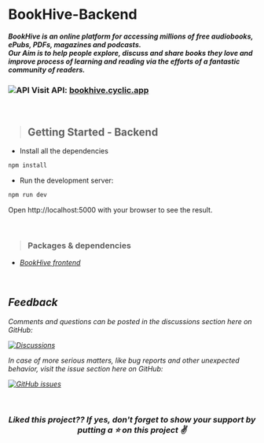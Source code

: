 # BookHive-Backend

**_BookHive is an online platform for accessing millions of free audiobooks, ePubs, PDFs, magazines and podcasts.<br>
Our Aim is to help people explore, discuss and share books they love and improve process of learning and reading via the efforts of a fantastic community of readers._**

### ![API](https://user-images.githubusercontent.com/5663078/161288344-33fa8e03-92ee-46ff-b490-38bf4dd8f379.png#gh-dark-mode-only) Visit API: [bookhive.cyclic.app](https://bookhive.cyclic.app:3000/api/)

<br>

> ## Getting Started - Backend

- Install all the dependencies

```bash
npm install
```

- Run the development server:

```bash
npm run dev
```

Open http://localhost:5000 with your browser to see the result.

<br>

> ### Packages & dependencies

- [<em>BookHive frontend<em>](https://github.com/Bikash-nath/BookHive)

<br>

## Feedback

Comments and questions can be posted in the discussions section here on GitHub:

[![Discussions](https://img.shields.io/badge/discussions-on%20GitHub-green)](https://github.com/Bikash-nath/BookHive-backend/discussions/)

In case of more serious matters, like bug reports and other unexpected behavior, visit the issue section here on GitHub:

[![GitHub issues](https://img.shields.io/github/issues/audiamus/AaxAudioConverter)](https://github.com/Bikash-nath/BookHive-backend/issues)

<br>

<h3 align="center">
Liked this project?? If yes, don't forget to show your support by putting a ⭐ on this project ✌️
</h3>
